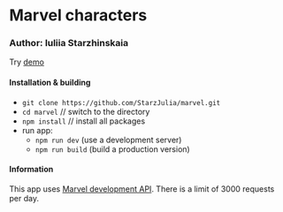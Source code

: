 # Marvel characters

### Author: Iuliia Starzhinskaia
Try [demo](http://54.195.52.154:8080/)

#### Installation & building
- `git clone https://github.com/StarzJulia/marvel.git`
- `cd marvel`     // switch to the directory
- `npm install`   // install all packages
- run app:
    - `npm run dev` (use a development server)
    - `npm run build` (build a production version)


#### Information
This app uses [Marvel development API](https://developer.marvel.com/docs#!/public/getCreatorCollection_get_0). 
There is a limit of 3000 requests per day.


